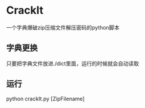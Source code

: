 # CrackIt
一个字典爆破zip压缩文件解压密码的python脚本
## 字典更换
只要把字典文件放进./dict里面，运行的时候就会自动读取
## 运行
python crackIt.py [ZipFilename]

